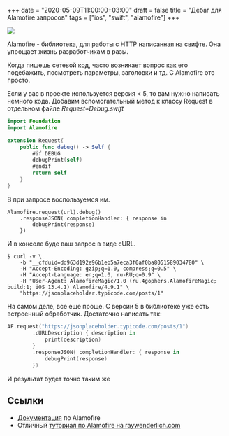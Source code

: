 +++
date = "2020-05-09T11:00:00+03:00"
draft = false
title = "Дебаг для Alamofire запросов"
tags = ["ios", "swift", "alamofire"]
+++

![](/img/alamofire-debug/main.png?v=2)

Alamofire - библиотека, для работы с HTTP написанная на свифте. Она упрощает жизнь разработчикам в разы. 

<!--more-->

Когда пишешь сетевой код, часто возникает вопрос как его подебажить, посмотреть параметры, заголовки и тд. С Alamofire это просто. 

Если у вас в проекте используется версия < 5, то вам нужно написать немного кода. Добавим вспомогательный метод к классу Request в отдельном файле _Request+Debug.swift_

```swift
import Foundation
import Alamofire

extension Request{
    public func debug() -> Self {
        #if DEBUG
        debugPrint(self)
        #endif
        return self
    }
}
```

B при запросе воспользуемся им.

```
Alamofire.request(url).debug()
    .responseJSON( completionHandler: { response in
        debugPrint(response)
    })
```

И в консоле буде ваш запрос в виде cURL.

```
$ curl -v \
	-b "__cfduid=dd963d192e96b1eb5a7eca3f0af0ba8051589034780" \
	-H "Accept-Encoding: gzip;q=1.0, compress;q=0.5" \
	-H "Accept-Language: en;q=1.0, ru-RU;q=0.9" \
	-H "User-Agent: AlamofireMagic/1.0 (ru.4gophers.AlamofireMagic; build:1; iOS 13.4.1) Alamofire/4.9.1" \
	"https://jsonplaceholder.typicode.com/posts/1"
```

На самом деле, все еще проще. С версии 5 в библиотеке уже есть встроенный обработчик. Достаточно написать так:

```swift
AF.request("https://jsonplaceholder.typicode.com/posts/1")
        .cURLDescription { description in
            print(description)
        }
        .responseJSON( completionHandler: { response in
            debugPrint(response)
        })
```

И результат будет точно таким же

## Ссылки

- [Документация](https://github.com/Alamofire/Alamofire/blob/master/Documentation/Usage.md#curl-command-output) по Alamofire
- Отличный [туториал по Alamofire на raywenderlich.com](https://www.raywenderlich.com/35-alamofire-tutorial-getting-started)